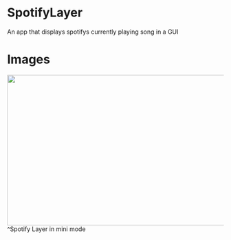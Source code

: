 # SpotifyLayer
An app that displays spotifys currently playing song in a GUI

# Images

<img src="https://hldoza.bn1302.livefilestore.com/y4mRai6fCLrv21BfveLTVJS2U5SfzNPlz74VKdMKC53T9XpvQTNtDluV_ILvkRxUyeK7FBsxj8JjxODhoC6675EJdF6iW2jZP9aXC3StyA1rNOxdwUWgNywy_WToLHqaYGr6bKkECToNg_7gewuEHbUVRI-RJU7QJ9uGrC2NB3fnM_7Go6Lj7ZNUWtwLCf-doornxzPtKX5kywsYCI_peLahg?width=660&height=350&cropmode=none" width="660" height="350" />

<br>
^Spotify Layer in mini mode
